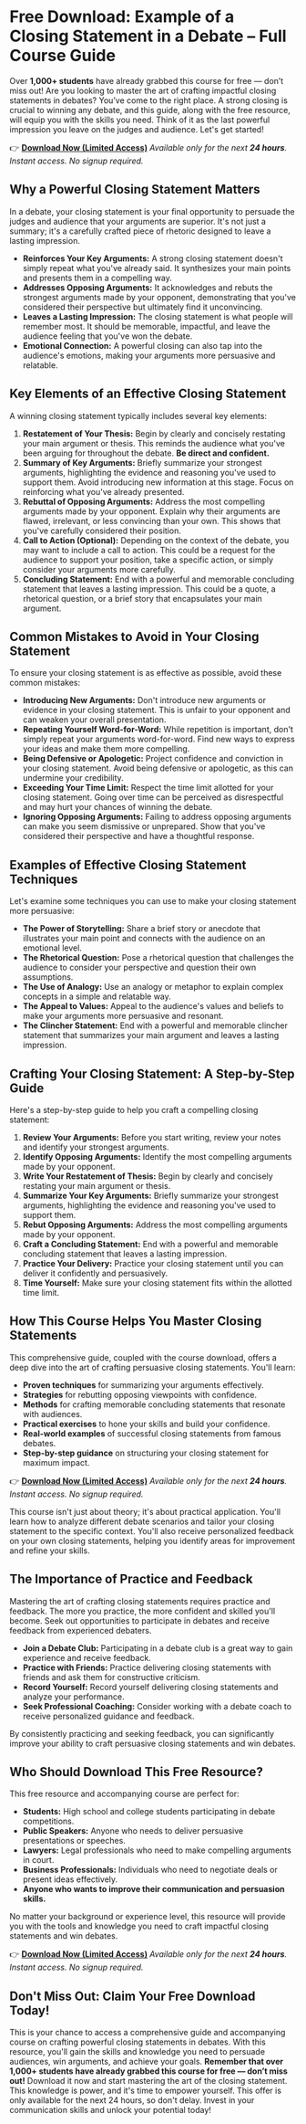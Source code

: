 # Free Download: Example of a Closing Statement in a Debate – Full Course Guide

Over **1,000+ students** have already grabbed this course for free — don’t miss out! Are you looking to master the art of crafting impactful closing statements in debates? You’ve come to the right place. A strong closing is crucial to winning any debate, and this guide, along with the free resource, will equip you with the skills you need. Think of it as the last powerful impression you leave on the judges and audience. Let's get started!

👉 [**Download Now (Limited Access)**](https://udemywork.com/example-of-a-closing-statement-in-a-debate)
_Available only for the next **24 hours**. Instant access. No signup required._

## Why a Powerful Closing Statement Matters

In a debate, your closing statement is your final opportunity to persuade the judges and audience that your arguments are superior. It's not just a summary; it's a carefully crafted piece of rhetoric designed to leave a lasting impression.

*   **Reinforces Your Key Arguments:** A strong closing statement doesn't simply repeat what you've already said. It synthesizes your main points and presents them in a compelling way.
*   **Addresses Opposing Arguments:** It acknowledges and rebuts the strongest arguments made by your opponent, demonstrating that you've considered their perspective but ultimately find it unconvincing.
*   **Leaves a Lasting Impression:** The closing statement is what people will remember most. It should be memorable, impactful, and leave the audience feeling that you've won the debate.
*   **Emotional Connection:** A powerful closing can also tap into the audience's emotions, making your arguments more persuasive and relatable.

## Key Elements of an Effective Closing Statement

A winning closing statement typically includes several key elements:

1.  **Restatement of Your Thesis:** Begin by clearly and concisely restating your main argument or thesis. This reminds the audience what you've been arguing for throughout the debate. **Be direct and confident.**
2.  **Summary of Key Arguments:** Briefly summarize your strongest arguments, highlighting the evidence and reasoning you've used to support them. Avoid introducing new information at this stage. Focus on reinforcing what you've already presented.
3.  **Rebuttal of Opposing Arguments:** Address the most compelling arguments made by your opponent. Explain why their arguments are flawed, irrelevant, or less convincing than your own. This shows that you've carefully considered their position.
4.  **Call to Action (Optional):** Depending on the context of the debate, you may want to include a call to action. This could be a request for the audience to support your position, take a specific action, or simply consider your arguments more carefully.
5.  **Concluding Statement:** End with a powerful and memorable concluding statement that leaves a lasting impression. This could be a quote, a rhetorical question, or a brief story that encapsulates your main argument.

## Common Mistakes to Avoid in Your Closing Statement

To ensure your closing statement is as effective as possible, avoid these common mistakes:

*   **Introducing New Arguments:** Don't introduce new arguments or evidence in your closing statement. This is unfair to your opponent and can weaken your overall presentation.
*   **Repeating Yourself Word-for-Word:** While repetition is important, don't simply repeat your arguments word-for-word. Find new ways to express your ideas and make them more compelling.
*   **Being Defensive or Apologetic:** Project confidence and conviction in your closing statement. Avoid being defensive or apologetic, as this can undermine your credibility.
*   **Exceeding Your Time Limit:** Respect the time limit allotted for your closing statement. Going over time can be perceived as disrespectful and may hurt your chances of winning the debate.
*   **Ignoring Opposing Arguments:** Failing to address opposing arguments can make you seem dismissive or unprepared. Show that you've considered their perspective and have a thoughtful response.

## Examples of Effective Closing Statement Techniques

Let's examine some techniques you can use to make your closing statement more persuasive:

*   **The Power of Storytelling:** Share a brief story or anecdote that illustrates your main point and connects with the audience on an emotional level.
*   **The Rhetorical Question:** Pose a rhetorical question that challenges the audience to consider your perspective and question their own assumptions.
*   **The Use of Analogy:** Use an analogy or metaphor to explain complex concepts in a simple and relatable way.
*   **The Appeal to Values:** Appeal to the audience's values and beliefs to make your arguments more persuasive and resonant.
*   **The Clincher Statement:** End with a powerful and memorable clincher statement that summarizes your main argument and leaves a lasting impression.

## Crafting Your Closing Statement: A Step-by-Step Guide

Here's a step-by-step guide to help you craft a compelling closing statement:

1.  **Review Your Arguments:** Before you start writing, review your notes and identify your strongest arguments.
2.  **Identify Opposing Arguments:** Identify the most compelling arguments made by your opponent.
3.  **Write Your Restatement of Thesis:** Begin by clearly and concisely restating your main argument or thesis.
4.  **Summarize Your Key Arguments:** Briefly summarize your strongest arguments, highlighting the evidence and reasoning you've used to support them.
5.  **Rebut Opposing Arguments:** Address the most compelling arguments made by your opponent.
6.  **Craft a Concluding Statement:** End with a powerful and memorable concluding statement that leaves a lasting impression.
7.  **Practice Your Delivery:** Practice your closing statement until you can deliver it confidently and persuasively.
8.  **Time Yourself:** Make sure your closing statement fits within the allotted time limit.

## How This Course Helps You Master Closing Statements

This comprehensive guide, coupled with the course download, offers a deep dive into the art of crafting persuasive closing statements. You'll learn:

*   **Proven techniques** for summarizing your arguments effectively.
*   **Strategies** for rebutting opposing viewpoints with confidence.
*   **Methods** for crafting memorable concluding statements that resonate with audiences.
*   **Practical exercises** to hone your skills and build your confidence.
*   **Real-world examples** of successful closing statements from famous debates.
*   **Step-by-step guidance** on structuring your closing statement for maximum impact.

👉 [**Download Now (Limited Access)**](https://udemywork.com/example-of-a-closing-statement-in-a-debate)
_Available only for the next **24 hours**. Instant access. No signup required._

This course isn't just about theory; it's about practical application. You'll learn how to analyze different debate scenarios and tailor your closing statement to the specific context. You'll also receive personalized feedback on your own closing statements, helping you identify areas for improvement and refine your skills.

## The Importance of Practice and Feedback

Mastering the art of crafting closing statements requires practice and feedback. The more you practice, the more confident and skilled you'll become. Seek out opportunities to participate in debates and receive feedback from experienced debaters.

*   **Join a Debate Club:** Participating in a debate club is a great way to gain experience and receive feedback.
*   **Practice with Friends:** Practice delivering closing statements with friends and ask them for constructive criticism.
*   **Record Yourself:** Record yourself delivering closing statements and analyze your performance.
*   **Seek Professional Coaching:** Consider working with a debate coach to receive personalized guidance and feedback.

By consistently practicing and seeking feedback, you can significantly improve your ability to craft persuasive closing statements and win debates.

## Who Should Download This Free Resource?

This free resource and accompanying course are perfect for:

*   **Students:** High school and college students participating in debate competitions.
*   **Public Speakers:** Anyone who needs to deliver persuasive presentations or speeches.
*   **Lawyers:** Legal professionals who need to make compelling arguments in court.
*   **Business Professionals:** Individuals who need to negotiate deals or present ideas effectively.
*   **Anyone who wants to improve their communication and persuasion skills.**

No matter your background or experience level, this resource will provide you with the tools and knowledge you need to craft impactful closing statements and win debates.

👉 [**Download Now (Limited Access)**](https://udemywork.com/example-of-a-closing-statement-in-a-debate)
_Available only for the next **24 hours**. Instant access. No signup required._

## Don't Miss Out: Claim Your Free Download Today!

This is your chance to access a comprehensive guide and accompanying course on crafting powerful closing statements in debates. With this resource, you'll gain the skills and knowledge you need to persuade audiences, win arguments, and achieve your goals. **Remember that over 1,000+ students have already grabbed this course for free — don’t miss out!** Download it now and start mastering the art of the closing statement. This knowledge is power, and it's time to empower yourself. This offer is only available for the next 24 hours, so don't delay. Invest in your communication skills and unlock your potential today!
